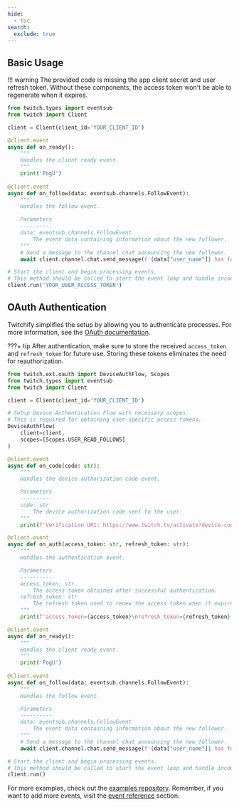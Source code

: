 ```yaml
---
hide:
  - toc
search:
  exclude: true
---
```


## Basic Usage

!!! warning
    The provided code is missing the app client secret and user refresh token. Without these components,
    the access token won't be able to regenerate when it expires.

```python
from twitch.types import eventsub
from twitch import Client

client = Client(client_id='YOUR_CLIENT_ID')

@client.event
async def on_ready():
    """
    Handles the client ready event.
    """
    print('PogU')
    
@client.event
async def on_follow(data: eventsub.channels.FollowEvent):
    """
    Handles the follow event.

    Parameters
    ----------
    data: eventsub.channels.FollowEvent
        The event data containing information about the new follower.
    """
    # Send a message to the channel chat announcing the new follower.
    await client.channel.chat.send_message(f'{data["user_name"]} has followed the channel!')

# Start the client and begin processing events.
# This method should be called to start the event loop and handle incoming events.
client.run('YOUR_USER_ACCESS_TOKEN')
```

## OAuth Authentication

Twitchify simplifies the setup by allowing you to authenticate processes.
For more information, see the [OAuth documentation](ext/oauth/index.md).

???+ tip
    After authentication, make sure to store the received `access_token` and `refresh_token`
    for future use. Storing these tokens eliminates the need for reauthorization.

```python
from twitch.ext.oauth import DeviceAuthFlow, Scopes
from twitch.types import eventsub
from twitch import Client

client = Client(client_id='YOUR_CLIENT_ID')

# Setup Device Authentication Flow with necessary scopes.
# This is required for obtaining user-specific access tokens.
DeviceAuthFlow(
    client=client,
    scopes=[Scopes.USER_READ_FOLLOWS]
)

@client.event
async def on_code(code: str):
    """
    Handles the device authorization code event.

    Parameters
    ----------
    code: str
        The device authorization code sent to the user.
    """
    print(f'Verification URI: https://www.twitch.tv/activate?device-code={code}')

@client.event
async def on_auth(access_token: str, refresh_token: str):
    """
    Handles the authentication event.

    Parameters
    ----------
    access_token: str
        The access token obtained after successful authentication.
    refresh_token: str
        The refresh token used to renew the access token when it expires.
    """
    print(f'access_token={access_token}\nrefresh_token={refresh_token}')

@client.event
async def on_ready():
    """
    Handles the client ready event.
    """
    print('PogU')
    
@client.event
async def on_follow(data: eventsub.channels.FollowEvent):
    """
    Handles the follow event.

    Parameters
    ----------
    data: eventsub.channels.FollowEvent
        The event data containing information about the new follower.
    """
    # Send a message to the channel chat announcing the new follower.
    await client.channel.chat.send_message(f'{data["user_name"]} has followed the channel!')

# Start the client and begin processing events.
# This method should be called to start the event loop and handle incoming events.
client.run()
```

For more examples, check out the [examples repository](https://github.com/MrSniFo/Twitchify/tree/main/examples).
Remember, if you want to add more events, visit the [event reference](events/index.md) section.